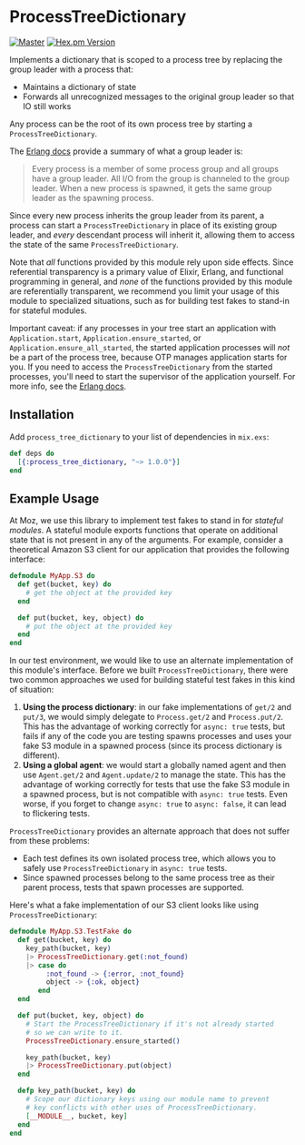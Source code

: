# ProcessTreeDictionary

[![Master](https://travis-ci.org/seomoz/process_tree_dictionary.svg?branch=master)](https://travis-ci.org/seomoz/process_tree_dictionary)
[![Hex.pm Version](http://img.shields.io/hexpm/v/process_tree_dictionary.svg?style=flat)](https://hex.pm/packages/process_tree_dictionary)

Implements a dictionary that is scoped to a process tree by replacing
the group leader with a process that:

  - Maintains a dictionary of state
  - Forwards all unrecognized messages to the original group leader so
    that IO still works

Any process can be the root of its own process tree by starting a
`ProcessTreeDictionary`.

The [Erlang docs](http://erlang.org/doc/man/erlang.html#group_leader-0)
provide a summary of what a group leader is:

> Every process is a member of some process group and all groups have a
> group leader. All I/O from the group is channeled to the group leader.
> When a new process is spawned, it gets the same group leader as the
> spawning process.

Since every new process inherits the group leader from its parent, a process
can start a `ProcessTreeDictionary` in place of its existing group leader, and
*every* descendant process will inherit it, allowing them to access the state
of the same `ProcessTreeDictionary`.

Note that _all_ functions provided by this module rely upon side effects.
Since referential transparency is a primary value of Elixir, Erlang, and
functional programming in general, and _none_ of the functions provided
by this module are referentially transparent, we recommend you limit your
usage of this module to specialized situations, such as for building test
fakes to stand-in for stateful modules.

Important caveat: if any processes in your tree start an application with
`Application.start`, `Application.ensure_started`, or
`Application.ensure_all_started`, the started application processes will _not_
be a part of the process tree, because OTP manages application starts for you.
If you need to access the `ProcessTreeDictionary` from the started processes,
you'll need to start the supervisor of the application yourself. For more info,
see the [Erlang docs](http://erlang.org/doc/apps/kernel/application.html#start-1).

## Installation

Add `process_tree_dictionary` to your list of dependencies in `mix.exs`:

```elixir
def deps do
  [{:process_tree_dictionary, "~> 1.0.0"}]
end
```

## Example Usage

At Moz, we use this library to implement test fakes to stand in for
_stateful modules_. A stateful module exports functions that operate
on additional state that is not present in any of the arguments. For
example, consider a theoretical Amazon S3 client for our application
that provides the following interface:

``` elixir
defmodule MyApp.S3 do
  def get(bucket, key) do
    # get the object at the provided key
  end

  def put(bucket, key, object) do
    # put the object at the provided key
  end
end
```

In our test environment, we would like to use an alternate
implementation of this module's interface. Before we built
`ProcessTreeDictionary`, there were two common approaches we
used for building stateful test fakes in this kind of situation:

  1. **Using the process dictionary**: in our fake implementations of
     `get/2` and `put/3`, we would simply delegate to `Process.get/2`
     and `Process.put/2`. This has the advantage of working
     correctly for `async: true` tests, but fails if any of the code you
     are testing spawns processes and uses your fake S3 module in a
     spawned process (since its process dictionary is different).
  2. **Using a global agent**: we would start a globally named agent
     and then use `Agent.get/2` and `Agent.update/2` to manage the
     state. This has the advantage of working correctly for tests
     that use the fake S3 module in a spawned process, but is not
     compatible with `async: true` tests. Even worse, if you forget
     to change `async: true` to `async: false`, it can lead to
     flickering tests.

`ProcessTreeDictionary` provides an alternate approach that does not
suffer from these problems:

  * Each test defines its own isolated process tree, which allows you
    to safely use `ProcessTreeDictionary` in `async: true` tests.
  * Since spawned processes belong to the same process tree as their
    parent process, tests that spawn processes are supported.

Here's what a fake implementation of our S3 client looks like using
`ProcessTreeDictionary`:

``` elixir
defmodule MyApp.S3.TestFake do
  def get(bucket, key) do
    key_path(bucket, key)
    |> ProcessTreeDictionary.get(:not_found)
    |> case do
         :not_found -> {:error, :not_found}
         object -> {:ok, object}
       end
  end

  def put(bucket, key, object) do
    # Start the ProcessTreeDictionary if it's not already started
    # so we can write to it.
    ProcessTreeDictionary.ensure_started()

    key_path(bucket, key)
    |> ProcessTreeDictionary.put(object)
  end

  defp key_path(bucket, key) do
    # Scope our dictionary keys using our module name to prevent
    # key conflicts with other uses of ProcessTreeDictionary.
    [__MODULE__, bucket, key]
  end
end
```
